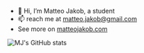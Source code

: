 - 👋 Hi, I’m Matteo Jakob, a student
- 📫 reach me at matteo.jakob@gmail.com
- See more on [matteojakob.com](https://matteojakob.com)

![MJ's GitHub stats](https://github-readme-stats.vercel.app/api?username=bettermj&show_icons=true&theme=tokyonight)

<!---
BetterMJ/BetterMJ is a ✨ special ✨ repository because its `README.md` (this file) appears on your GitHub profile.
You can click the Preview link to take a look at your changes.
--->
